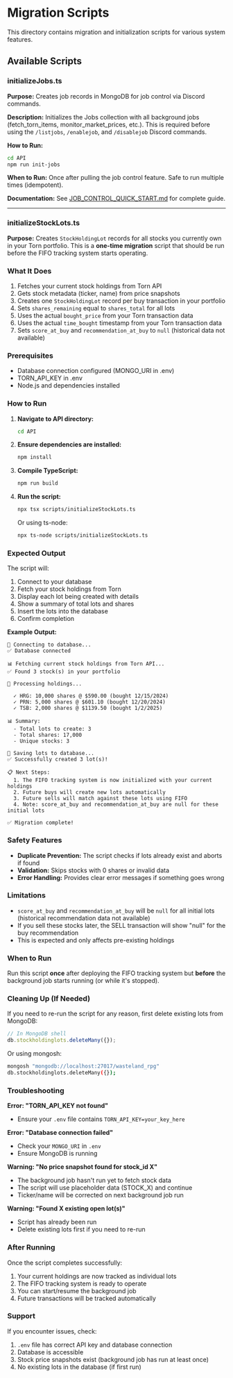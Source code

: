 # Migration Scripts

This directory contains migration and initialization scripts for various system features.

## Available Scripts

### initializeJobs.ts

**Purpose:** Creates job records in MongoDB for job control via Discord commands.

**Description:** Initializes the Jobs collection with all background jobs (fetch_torn_items, monitor_market_prices, etc.). This is required before using the `/listjobs`, `/enablejob`, and `/disablejob` Discord commands.

**How to Run:**
```bash
cd API
npm run init-jobs
```

**When to Run:** Once after pulling the job control feature. Safe to run multiple times (idempotent).

**Documentation:** See [JOB_CONTROL_QUICK_START.md](../JOB_CONTROL_QUICK_START.md) for complete guide.

---

### initializeStockLots.ts

**Purpose:** Creates `StockHoldingLot` records for all stocks you currently own in your Torn portfolio. This is a **one-time migration** script that should be run before the FIFO tracking system starts operating.

### What It Does
1. Fetches your current stock holdings from Torn API
2. Gets stock metadata (ticker, name) from price snapshots
3. Creates one `StockHoldingLot` record per buy transaction in your portfolio
4. Sets `shares_remaining` equal to `shares_total` for all lots
5. Uses the actual `bought_price` from your Torn transaction data
6. Uses the actual `time_bought` timestamp from your Torn transaction data
7. Sets `score_at_buy` and `recommendation_at_buy` to `null` (historical data not available)

### Prerequisites
- Database connection configured (MONGO_URI in .env)
- TORN_API_KEY in .env
- Node.js and dependencies installed

### How to Run

1. **Navigate to API directory:**
   ```bash
   cd API
   ```

2. **Ensure dependencies are installed:**
   ```bash
   npm install
   ```

3. **Compile TypeScript:**
   ```bash
   npm run build
   ```

4. **Run the script:**
   ```bash
   npx tsx scripts/initializeStockLots.ts
   ```

   Or using ts-node:
   ```bash
   npx ts-node scripts/initializeStockLots.ts
   ```

### Expected Output

The script will:
1. Connect to your database
2. Fetch your stock holdings from Torn
3. Display each lot being created with details
4. Show a summary of total lots and shares
5. Insert the lots into the database
6. Confirm completion

**Example Output:**
```
🔌 Connecting to database...
✅ Database connected

📊 Fetching current stock holdings from Torn API...
✅ Found 3 stock(s) in your portfolio

📝 Processing holdings...

  ✓ HRG: 10,000 shares @ $590.00 (bought 12/15/2024)
  ✓ PRN: 5,000 shares @ $601.10 (bought 12/20/2024)
  ✓ TSB: 2,000 shares @ $1139.50 (bought 1/2/2025)

📊 Summary:
  - Total lots to create: 3
  - Total shares: 17,000
  - Unique stocks: 3

💾 Saving lots to database...
✅ Successfully created 3 lot(s)!

📋 Next Steps:
  1. The FIFO tracking system is now initialized with your current holdings
  2. Future buys will create new lots automatically
  3. Future sells will match against these lots using FIFO
  4. Note: score_at_buy and recommendation_at_buy are null for these initial lots

✅ Migration complete!
```

### Safety Features

- **Duplicate Prevention:** The script checks if lots already exist and aborts if found
- **Validation:** Skips stocks with 0 shares or invalid data
- **Error Handling:** Provides clear error messages if something goes wrong

### Limitations

- `score_at_buy` and `recommendation_at_buy` will be `null` for all initial lots (historical recommendation data not available)
- If you sell these stocks later, the SELL transaction will show "null" for the buy recommendation
- This is expected and only affects pre-existing holdings

### When to Run

Run this script **once** after deploying the FIFO tracking system but **before** the background job starts running (or while it's stopped).

### Cleaning Up (If Needed)

If you need to re-run the script for any reason, first delete existing lots from MongoDB:

```javascript
// In MongoDB shell
db.stockholdinglots.deleteMany({});
```

Or using mongosh:
```bash
mongosh "mongodb://localhost:27017/wasteland_rpg"
db.stockholdinglots.deleteMany({});
```

### Troubleshooting

**Error: "TORN_API_KEY not found"**
- Ensure your `.env` file contains `TORN_API_KEY=your_key_here`

**Error: "Database connection failed"**
- Check your `MONGO_URI` in `.env`
- Ensure MongoDB is running

**Warning: "No price snapshot found for stock_id X"**
- The background job hasn't run yet to fetch stock data
- The script will use placeholder data (STOCK_X) and continue
- Ticker/name will be corrected on next background job run

**Warning: "Found X existing open lot(s)"**
- Script has already been run
- Delete existing lots first if you need to re-run

### After Running

Once the script completes successfully:
1. Your current holdings are now tracked as individual lots
2. The FIFO tracking system is ready to operate
3. You can start/resume the background job
4. Future transactions will be tracked automatically

### Support

If you encounter issues, check:
1. `.env` file has correct API key and database connection
2. Database is accessible
3. Stock price snapshots exist (background job has run at least once)
4. No existing lots in the database (if first run)
